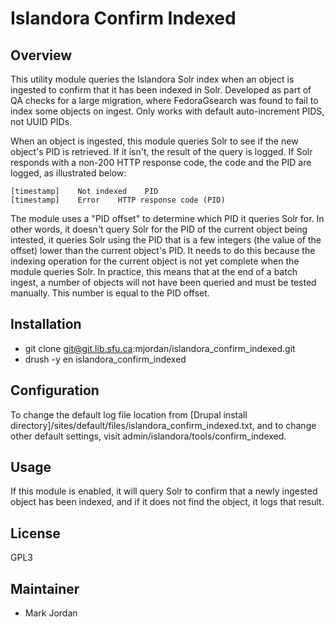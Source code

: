 # Islandora Confirm Indexed

## Overview

This utility module queries the Islandora Solr index when an object is ingested to confirm that it has been indexed in Solr. Developed as part of QA checks for a large migration, where FedoraGsearch was found to fail to index some objects on ingest. Only works with default auto-increment PIDS, not UUID PIDs.

When an object is ingested, this module queries Solr to see if the new object's PID is retrieved. If it isn't, the result of the query is logged. If Solr responds with a non-200 HTTP response code, the code and the PID are logged, as illustrated below:

```
[timestamp]    Not indexed    PID
[timestamp]    Error    HTTP response code (PID)
```

The module uses a "PID offset" to determine which PID it queries Solr for. In other words, it doesn't query Solr for the PID of the current object being intested, it queries Solr using the PID that is a few integers (the value of the offset) lower than the current object's PID. It needs to do this because the indexing operation for the current object is not yet complete when the module queries Solr. In practice, this means that at the end of a batch ingest, a number of objects will not have been queried and must be tested manually. This number is equal to the PID offset.

## Installation

* git clone git@git.lib.sfu.ca:mjordan/islandora_confirm_indexed.git
* drush -y en islandora_confirm_indexed

## Configuration

To change the default log file location from [Drupal install directory]/sites/default/files/islandora_confirm_indexed.txt, and to change other default settings, visit admin/islandora/tools/confirm_indexed.

## Usage

If this module is enabled, it will query Solr to confirm that a newly ingested object has been indexed, and if it does not find the object, it logs that result.

## License

GPL3

## Maintainer

* Mark Jordan
